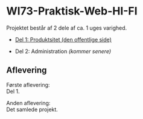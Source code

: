 # WI73-Praktisk-Web-HI-FI


Projektet består af 2 dele af ca. 1 uges varighed.

* <a href="https://github.com/rts-cmk/WI73-Praktisk-Web-HI-FI/blob/master/Del%201.md" target="_blank">Del 1: Produktsitet (den offentlige side)</a>

* Del 2: Administration  _(kommer senere)_

## Aflevering

Første aflevering: <br>
Del 1.

Anden aflevering: <br>
Det samlede projekt.
